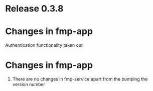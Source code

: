 # Release 0.3.8

# Changes in fmp-app
Authentication functionality taken out

# Changes in fmp-app
1) There are no changes in fmp-service apart from the bumping the version number